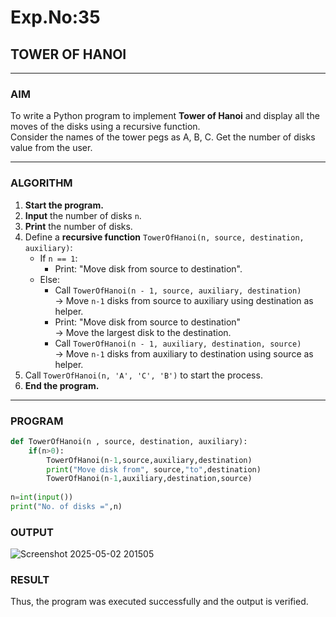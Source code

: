 # Exp.No:35  
## TOWER OF HANOI

---

### AIM  
To write a Python program to implement **Tower of Hanoi** and display all the moves of the disks using a recursive function.  
Consider the names of the tower pegs as A, B, C. Get the number of disks value from the user.

---

### ALGORITHM  

1. **Start the program.**
2. **Input** the number of disks `n`.
3. **Print** the number of disks.
4. Define a **recursive function** `TowerOfHanoi(n, source, destination, auxiliary)`:
   - If `n == 1`:
     - Print: "Move disk from source to destination".
   - Else:
     - Call `TowerOfHanoi(n - 1, source, auxiliary, destination)`  
       → Move `n-1` disks from source to auxiliary using destination as helper.
     - Print: "Move disk from source to destination"  
       → Move the largest disk to the destination.
     - Call `TowerOfHanoi(n - 1, auxiliary, destination, source)`  
       → Move `n-1` disks from auxiliary to destination using source as helper.
5. Call `TowerOfHanoi(n, 'A', 'C', 'B')` to start the process.
6. **End the program.**

---

### PROGRAM  

```python
def TowerOfHanoi(n , source, destination, auxiliary):
    if(n>0):
        TowerOfHanoi(n-1,source,auxiliary,destination)
        print("Move disk from", source,"to",destination)
        TowerOfHanoi(n-1,auxiliary,destination,source)
        
n=int(input())
print("No. of disks =",n)
```

### OUTPUT

![Screenshot 2025-05-02 201505](https://github.com/user-attachments/assets/0119fdb6-8d40-4468-b7bc-a5d3425ceb45)

### RESULT
Thus, the program was executed successfully and the output is verified.
